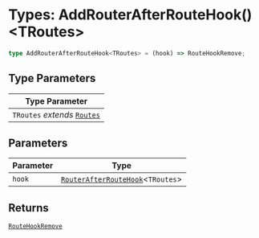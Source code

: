 # Types: AddRouterAfterRouteHook()\<TRoutes\>

```ts
type AddRouterAfterRouteHook<TRoutes> = (hook) => RouteHookRemove;
```

## Type Parameters

| Type Parameter |
| ------ |
| `TRoutes` *extends* [`Routes`](Routes.md) |

## Parameters

| Parameter | Type |
| ------ | ------ |
| `hook` | [`RouterAfterRouteHook`](RouterAfterRouteHook.md)\<`TRoutes`\> |

## Returns

[`RouteHookRemove`](RouteHookRemove.md)
